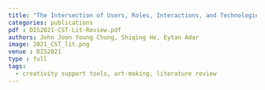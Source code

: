```yaml
---
title: "The Intersection of Users, Roles, Interactions, and Technologies in Creativity Support Tools"
categories: publications
pdf : DIS2021-CST-Lit-Review.pdf
authors: John Joon Young Chung, Shiqing He, Eytan Adar
image: 2021_CST_lit.png
venue : DIS2021
type : full
tags:
  - creativity support tools, art-making, literature review
---
```

